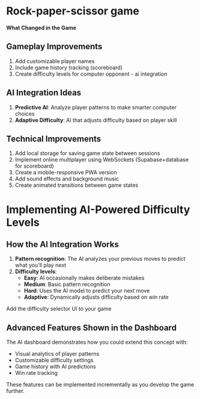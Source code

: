 # Rock-paper-scissor game
**What Changed in the Game**

## Gameplay Improvements

1. Add customizable player names  
2. Include game history tracking (scoreboard)  
3. Create difficulty levels for computer opponent \- ai integration

## AI Integration Ideas

1. **Predictive AI**: Analyze player patterns to make smarter computer choices  
2. **Adaptive Difficulty**: AI that adjusts difficulty based on player skill

## Technical Improvements

1. Add local storage for saving game state between sessions  
2. Implement online multiplayer using WebSockets (Supabase+database for scoreboard)  
3. Create a mobile-responsive PWA version  
4. Add sound effects and background music  
5. Create animated transitions between game states

# Implementing AI-Powered Difficulty Levels

## How the AI Integration Works

1. **Pattern recognition**: The AI analyzes your previous moves to predict what you'll play next  
2. **Difficulty levels**:  
   * **Easy**: AI occasionally makes deliberate mistakes  
   * **Medium**: Basic pattern recognition  
   * **Hard**: Uses the AI model to predict your next move  
   * **Adaptive**: Dynamically adjusts difficulty based on win rate

Add the difficulty selector UI to your game

## Advanced Features Shown in the Dashboard

The AI dashboard demonstrates how you could extend this concept with:

* Visual analytics of player patterns  
* Customizable difficulty settings  
* Game history with AI predictions  
* Win rate tracking

These features can be implemented incrementally as you develop the game further.